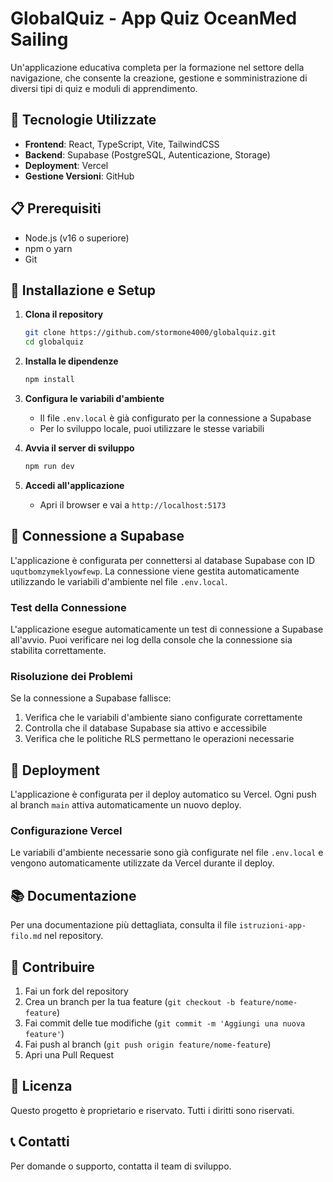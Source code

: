 # GlobalQuiz - App Quiz OceanMed Sailing

Un'applicazione educativa completa per la formazione nel settore della navigazione, che consente la creazione, gestione e somministrazione di diversi tipi di quiz e moduli di apprendimento.

## 🚀 Tecnologie Utilizzate

- **Frontend**: React, TypeScript, Vite, TailwindCSS
- **Backend**: Supabase (PostgreSQL, Autenticazione, Storage)
- **Deployment**: Vercel
- **Gestione Versioni**: GitHub

## 📋 Prerequisiti

- Node.js (v16 o superiore)
- npm o yarn
- Git

## 🔧 Installazione e Setup

1. **Clona il repository**
   ```bash
   git clone https://github.com/stormone4000/globalquiz.git
   cd globalquiz
   ```

2. **Installa le dipendenze**
   ```bash
   npm install
   ```

3. **Configura le variabili d'ambiente**
   - Il file `.env.local` è già configurato per la connessione a Supabase
   - Per lo sviluppo locale, puoi utilizzare le stesse variabili

4. **Avvia il server di sviluppo**
   ```bash
   npm run dev
   ```

5. **Accedi all'applicazione**
   - Apri il browser e vai a `http://localhost:5173`

## 🔌 Connessione a Supabase

L'applicazione è configurata per connettersi al database Supabase con ID `uqutbomzymeklyowfewp`. La connessione viene gestita automaticamente utilizzando le variabili d'ambiente nel file `.env.local`.

### Test della Connessione

L'applicazione esegue automaticamente un test di connessione a Supabase all'avvio. Puoi verificare nei log della console che la connessione sia stabilita correttamente.

### Risoluzione dei Problemi

Se la connessione a Supabase fallisce:
1. Verifica che le variabili d'ambiente siano configurate correttamente
2. Controlla che il database Supabase sia attivo e accessibile
3. Verifica che le politiche RLS permettano le operazioni necessarie

## 🚢 Deployment

L'applicazione è configurata per il deploy automatico su Vercel. Ogni push al branch `main` attiva automaticamente un nuovo deploy.

### Configurazione Vercel

Le variabili d'ambiente necessarie sono già configurate nel file `.env.local` e vengono automaticamente utilizzate da Vercel durante il deploy.

## 📚 Documentazione

Per una documentazione più dettagliata, consulta il file `istruzioni-app-filo.md` nel repository.

## 👥 Contribuire

1. Fai un fork del repository
2. Crea un branch per la tua feature (`git checkout -b feature/nome-feature`)
3. Fai commit delle tue modifiche (`git commit -m 'Aggiungi una nuova feature'`)
4. Fai push al branch (`git push origin feature/nome-feature`)
5. Apri una Pull Request

## 📄 Licenza

Questo progetto è proprietario e riservato. Tutti i diritti sono riservati.

## 📞 Contatti

Per domande o supporto, contatta il team di sviluppo. 